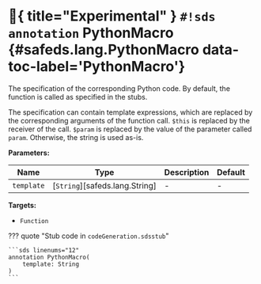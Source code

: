 # :test_tube:{ title="Experimental" } `#!sds annotation` PythonMacro {#safeds.lang.PythonMacro data-toc-label='PythonMacro'}

The specification of the corresponding Python code. By default, the function is called as specified in the stubs.

The specification can contain template expressions, which are replaced by the corresponding arguments of the function
call. `$this` is replaced by the receiver of the call. `$param` is replaced by the value of the parameter called
`param`. Otherwise, the string is used as-is.

**Parameters:**

| Name | Type | Description | Default |
|------|------|-------------|---------|
| `template` | [`String`][safeds.lang.String] | - | - |

**Targets:**

- `Function`

??? quote "Stub code in `codeGeneration.sdsstub`"

    ```sds linenums="12"
    annotation PythonMacro(
        template: String
    )
    ```
